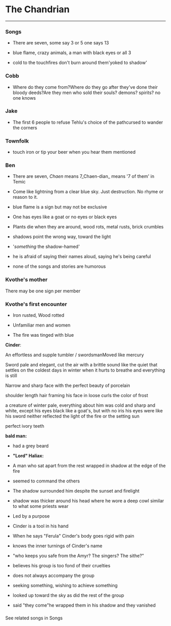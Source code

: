 # The Chandrian

---

### Songs

* There are seven, some say 3 or 5 one says 13

* blue flame, crazy animals, a man with black eyes or all 3

* cold to the touchfires don't burn around them'yoked to shadow'


### Cobb

* Where do they come from?Where do they go after they've done their bloody deeds?Are they men who sold their souls? demons? spirits? no one knows

### Jake

* The first 6 people to refuse Tehlu's choice of the pathcursed to wander the corners

### Townfolk

* touch iron or tip your beer when you hear them mentioned

### Ben

* There are seven, _Chaen_ means 7_Chaen-dian_ means '7 of them' in Temic

* Come like lightning from a clear blue sky. Just destruction. No rhyme or reason to it.

* blue flame is a sign but may not be exclusive

* One has eyes like a goat or no eyes or black eyes

* Plants die when they are around, wood rots, metal rusts, brick crumbles

* shadows point the wrong way, toward the light

* '_something_ the shadow-hamed'

* he is afraid of saying their names aloud, saying he's being careful

* none of the songs and stories are humorous


### Kvothe's mother

There may be one sign per member

### Kvothe's first encounter

* Iron rusted, Wood rotted

* Unfamiliar men and women

* The fire was tinged with blue


**Cinder**:

An effortless and supple tumbler \/ swordsmanMoved like mercury

Sword pale and elegant, cut the air with a brittle sound like the quiet that settles on the coldest days in winter when it hurts to breathe and everything is still

Narrow and sharp face with the perfect beauty of porcelain

shoulder length hair framing his face in loose curls the color of frost

a creature of winter pale, everything about him was cold and sharp and white, except his eyes black like a goat's, but with no iris his eyes were like his sword neither reflected the light of the fire or the setting sun

perfect ivory teeth

**bald man:**

* had a grey beard

* **"Lord" Haliax:**

* A man who sat apart from the rest wrapped in shadow at the edge of the fire

* seemed to command the others

* The shadow surrounded him despite the sunset and firelight

* shadow was thicker around his head where he wore a deep cowl similar to what some priests wear

* Led by a purpose

* Cinder is a tool in his hand

* When he says "Ferula" Cinder's body goes rigid with pain

* knows the inner turnings of Cinder's name

* "who keeps you safe from the Amyr? The singers? The sithe?"

* believes his group is too fond of their cruelties

* does not always accompany the group

* seeking something, wishing to achieve something

* looked up toward the sky as did the rest of the group

* said "they come"he wrapped them in his shadow and they vanished


### 

See related songs in Songs

